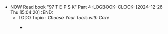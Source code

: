 - NOW Read book "97 T E P S K" Part 4
  :LOGBOOK:
  CLOCK: [2024-12-26 Thu 15:04:20]
  :END:
	- TODO Topic : *Choose Your Tools with Care*
		- ```apl
		  ```